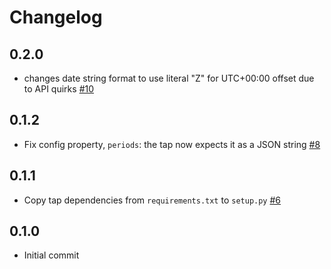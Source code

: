 # Changelog

## 0.2.0
  * changes date string format to use literal "Z" for UTC+00:00 offset due to API quirks [#10](https://github.com/singer-io/tap-nice-incontact/pull/10)

## 0.1.2
  * Fix config property, `periods`: the tap now expects it as a JSON string [#8](https://github.com/singer-io/tap-nice-incontact/pull/8)

## 0.1.1
  * Copy tap dependencies from `requirements.txt` to `setup.py` [#6](https://github.com/singer-io/tap-nice-incontact/pull/6)

## 0.1.0
  * Initial commit
